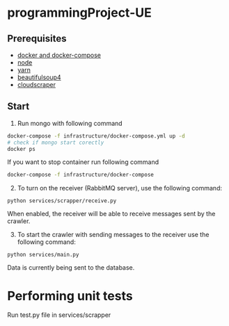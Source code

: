 # programmingProject-UE

## Prerequisites

- [docker and docker-compose](https://docs.docker.com/get-docker/)
- [node](https://nodejs.org/en/)
- [yarn](https://yarnpkg.com/)
- [beautifulsoup4](https://pypi.org/project/beautifulsoup4/)
- [cloudscraper](https://pypi.org/project/cloudscraper/)

## Start

1. Run mongo with following command

```bash
docker-compose -f infrastructure/docker-compose.yml up -d
# check if mongo start corectly
docker ps
```

If you want to stop container run following command

```bash
docker-compose -f infrastructure/docker-compose
```

2. To turn on the receiver (RabbitMQ server), use the following command:
```
python services/scrapper/receive.py
```
When enabled, the receiver will be able to receive messages sent by the crawler.

3. To start the crawler with sending messages to the receiver use the following command:
```
python services/main.py
```
Data is currently being sent to the database.

# Performing unit tests

Run test.py file in services/scrapper